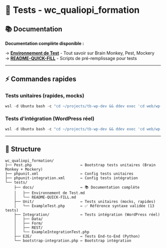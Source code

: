 # 🧪 Tests - wc_qualiopi_formation

## 📚 Documentation

**Documentation complète disponible :**

→ **[Environnement de Test](docs/Environnement%20de%20Test.md)** - Tout savoir sur Brain Monkey, Pest, Mockery  
→ **[README-QUICK-FILL](docs/README-QUICK-FILL.md)** - Scripts de pré-remplissage pour tests

---

## ⚡ Commandes rapides

### Tests unitaires (rapides, mocks)

```powershell
wsl -d Ubuntu bash -c "cd ~/projects/tb-wp-dev && ddev exec 'cd web/wp-content/plugins/wc_qualiopi_formation && ./vendor/bin/pest'"
```

### Tests d'intégration (WordPress réel)

```powershell
wsl -d Ubuntu bash -c "cd ~/projects/tb-wp-dev && ddev exec 'cd web/wp-content/plugins/wc_qualiopi_formation && ./vendor/bin/pest --configuration=phpunit-integration.xml'"
```

---

## 📂 Structure

```
wc_qualiopi_formation/
├── Pest.php                      ← Bootstrap tests unitaires (Brain Monkey + Mockery)
├── phpunit.xml                   ← Config tests unitaires
├── phpunit-integration.xml       ← Config tests intégration
└── tests/
    ├── docs/                     ← 📚 Documentation complète
    │   ├── Environnement de Test.md
    │   └── README-QUICK-FILL.md
    ├── Unit/                     ← Tests unitaires (mocks, rapides)
    │   └── ExampleTest.php       ← ✅ Référence syntaxe validée (13 tests)
    ├── Integration/              ← Tests intégration (WordPress réel)
    │   ├── Data/
    │   ├── Form/
    │   ├── REST/
    │   └── ExampleIntegrationTest.php
    ├── E2E/                      ← Tests End-to-End (Python)
    └── bootstrap-integration.php ← Bootstrap intégration
```
